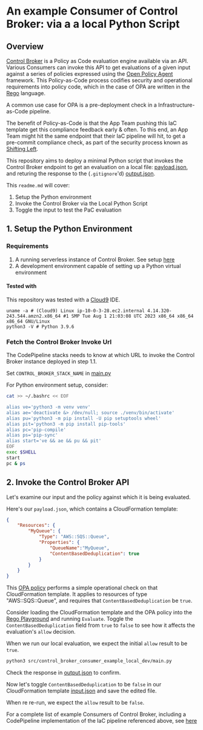 # An example Consumer of Control Broker: via a a local Python Script

## Overview

[Control Broker](https://github.com/VerticalRelevance/control-broker) is a Policy as Code evaluation engine available via an API. Various Consumers can invoke this API to get evaluations of a given input against a series of policies expressed using the [Open Policy Agent](https://www.openpolicyagent.org) framework. This Policy-as-Code process codifies security and operational requirements into policy code, which in the case of OPA are written in the [Rego](https://www.openpolicyagent.org/docs/latest/policy-language/) language.

A common use case for OPA is a pre-deployment check in a Infrastructure-as-Code pipeline. 

The benefit of Policy-as-Code is that the App Team pushing this IaC template get this compliance feedback early & often.
To this end, an App Team might hit the same endpoint that their IaC pipeline will hit, to get a pre-commit compliance check, as part of the security process known as [Shifting Left](https://about.gitlab.com/topics/ci-cd/shift-left-devops/).

This repository aims to deploy a minimal Python script that invokes the Control Broker endpoint to get an evaluation on a local file:  [payload.json](./src/control_broker_consumer_example_local_dev/payload.json), and returing the response to the (`.gitignore`'d) [output.json](./src/control_broker_consumer_example_local_dev/outputs/output.json).

This `readme.md` will cover:

1. Setup the Python environment
2. Invoke the Control Broker via the Local Python Script
3. Toggle the input to test the PaC evaluation


## 1. Setup the Python Environment

### Requirements

1. A running serverless instance of Control Broker. See setup [here](https://github.com/VerticalRelevance/control-broker)
2. A development environment capable of setting up a Python virtual environment

#### Tested with

This repository was tested with a [Cloud9](https://aws.amazon.com/cloud9/) IDE.

```
uname -a # (Cloud9) Linux ip-10-0-3-28.ec2.internal 4.14.320-243.544.amzn2.x86_64 #1 SMP Tue Aug 1 21:03:08 UTC 2023 x86_64 x86_64 x86_64 GNU/Linux
python3 -V # Python 3.9.6
```

### Fetch the Control Broker Invoke Url

The CodePipeline stacks needs to know at which URL to invoke the Control Broker instance deployed in step 1.1. 

Set `CONTROL_BROKER_STACK_NAME` in [main.py](./src/control_broker_consumer_example_local_dev/main.py)

For Python environment setup, consider: 

```bash
cat >> ~/.bashrc << EOF

alias ve='python3 -m venv venv'
alias ae='deactivate &> /dev/null; source ./venv/bin/activate'
alias pu='python3 -m pip install -U pip setuptools wheel'
alias pit='python3 -m pip install pip-tools'
alias pc='pip-compile'
alias ps='pip-sync'
alias start='ve && ae && pu && pit'
EOF
exec $SHELL
start
pc & ps
```


## 2. Invoke the Control Broker API


Let's examine our input and the policy against which it is being evaluated.

Here's our `payload.json`, which contains a CloudFormation template:

```json
{
    "Resources": {
        "MyQueue": {
            "Type": "AWS::SQS::Queue",
            "Properties": {
                "QueueName":"MyQueue",
                "ContentBasedDeduplication": true
            }
        }
    }
}
```

This [OPA policy](https://github.com/VerticalRelevance/control-broker-module-private/blob/cb-core/supplementary_files/policy_as_code/python/opa_policies/cloudformation/AWS--SQS--Queue__cfn01__dedup.rego) performs a simple operational check on that CloudFormation template. It applies to resources of type "AWS::SQS::Queue", and requires that `ContentBasedDeduplication` be `true`.

Consider loading the CloudFormation template and the OPA policy into the [Rego Playground](https://play.openpolicyagent.org/p/4rMvYQH7La) and running `Evaluate`. Toggle the `ContentBasedDeduplication` field from `true` to `false` to see how it affects the evaluation's `allow` decision.

When we run our local evaluation, we expect the initial `allow` result to be `true`.

```bash
python3 src/control_broker_consumer_example_local_dev/main.py
```

Check the response in [output.json](./src/control_broker_consumer_example_local_dev/outputs/output.json) to confirm.


Now let's toggle `ContentBasedDeduplication` to be `false` in our CloudFormation template [input.json](./supplementary_files/pipeline_inputs/CloudFormation/input.json) and save the edited file.

When re re-run, we expect the `allow` result to be `false`.

For a complete list of example Consumers of Control Broker, including a CodePipeline implementation of the IaC pipeline referenced above, see [here](https://github.com/VerticalRelevance/control-broker)